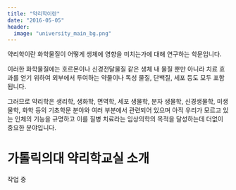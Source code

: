 ```yaml
---
title: "약리학이란"
date: "2016-05-05"
header:
  image: "university_main_bg.png"
---
```


약리학이란 화학물질이 어떻게 생체에 영향을 미치는가에 대해 연구하는 학문입니다.

이러한 화학물질에는 호르몬이나 신경전달물질 같은 생체 내 물질 뿐만 아니라 치료 효과를 얻기 위하여 외부에서 투여하는 약물이나 독성 물질,  단백질, 세포 등도 모두 포함됩니다.

그러므로 약리학은 생리학, 생화학, 면역학, 세포 생물학, 분자 생물학, 신경생물학, 미생물학, 화학 등의 기초학문 분야와 여러 부분에서 관련되어 있으며 아직 우리가 모르고 있는 인체의 기능을 규명하고 이를 질병 치료라는 임상의학의 목적을 달성하는데 더없이 중요한 분야입니다.

# 가톨릭의대 약리학교실 소개

작업 중 
